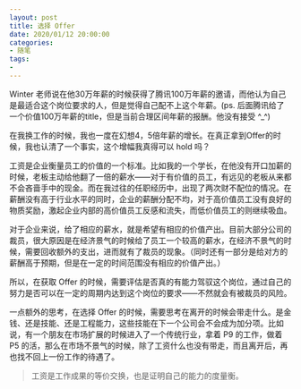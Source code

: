 ```yaml
---
layout: post
title: 选择 Offer
date: 2020/01/12 20:00:00
categories:
- 随笔
tags:
-
---
```


Winter 老师说在他30万年薪的时候获得了腾讯100万年薪的邀请，而他认为自己是最适合这个岗位要求的人，但是觉得自己配不上这个年薪。(ps. 后面腾讯给了一个价值100万年薪的title，但是当前合理区间年薪的报酬。他没有接受 ^_^)

在我换工作的时候，我也一度在幻想4，5倍年薪的增长。在真正拿到Offer的时候，我也认清了一个事实，这个增幅我真得可以 hold 吗？

工资是企业衡量员工的价值的一个标准。比如我的一个学长，在他没有开口加薪的时候，老板主动给他翻了一倍的薪水——对于有价值的员工，有远见的老板从来都不会吝啬手中的现金。而在我过往的任职经历中，出现了两次财不配位的情况。在薪酬没有高于行业水平的同时，企业的薪酬分配不均，对于高价值员工没有良好的物质奖励，激起企业内部的高价值员工反感和流失，而低价值员工的则继续吸血。

对于企业来说，给了相应的薪水，就是希望有相应的价值产出。目前大部分公司的裁员，很大原因是在经济景气的时候给了员工一个较高的薪水，在经济不景气的时候，需要回收额外的支出，进而就有了裁员的现象。（同时还有一部分是给对方的薪酬高于预期，但是在一定的时间范围没有相应的价值产出。）

所以，在获取 Offer 的时候，需要评估是否真的有能力驾驭这个岗位，通过自己的努力是否可以在一定的周期内达到这个岗位的要求——不然就会有被裁员的风险。

一点额外的思考，在选择 Offer 的时候，需要思考在离开的时候会带走什么。是金钱、还是技能、还是工程能力，这些技能在下一个公司会不会成为加分项。比如说，有一个朋友在市场扩展的时候进入了一个传统行业，拿着 P9 的工作，做着 P5 的活，那么在市场不景气的时候，除了工资什么也没有带走，而且离开后，再也找不回上一份工作的待遇了。

> 工资是工作成果的等价交换，也是证明自己的能力的度量衡。